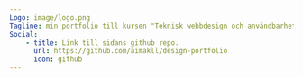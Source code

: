 ```yaml
---
Logo: image/logo.png
Tagline: min portfolio till kursen "Teknisk webbdesign och användbarhet" vid BTH
Social:
    - title: Link till sidans github repo.
      url: https://github.com/aimakll/design-portfolio
      icon: github
---
```

